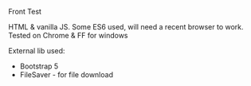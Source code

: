 Front Test

HTML & vanilla JS. Some ES6 used, will need a recent browser to work. Tested on Chrome & FF for windows

External lib used:
* Bootstrap 5
* FileSaver - for file download